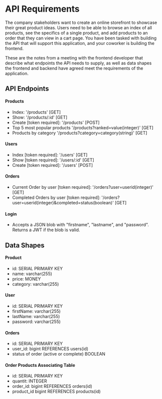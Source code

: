 # API Requirements
The company stakeholders want to create an online storefront to showcase their great product ideas. Users need to be able to browse an index of all products, see the specifics of a single product, and add products to an order that they can view in a cart page. You have been tasked with building the API that will support this application, and your coworker is building the frontend.

These are the notes from a meeting with the frontend developer that describe what endpoints the API needs to supply, as well as data shapes the frontend and backend have agreed meet the requirements of the application. 

## API Endpoints
#### Products
- Index: '/products' [GET]
- Show: '/products/:id' [GET]
- Create [token required]: '/products' [POST] 
- Top 5 most popular products '/products?ranked=value(integer)' [GET]
- Products by category '/products?category=category(string)' [GET] 

#### Users
- Index [token required]: '/users' [GET]
- Show [token required]: '/users/:id' [GET]
- Create [token required]: '/users' [POST]

#### Orders
- Current Order by user [token required]: '/orders?user=userid(integer)' [GET]
- Completed Orders by user [token required]: '/orders?user=userid(integer)&completed=status(boolean)' [GET]

#### Login
- Accepts a JSON blob with "firstname", "lastname", and "password".  Returns a JWT if the blob is valid.

## Data Shapes
#### Product
-  id: SERIAL PRIMARY KEY
- name: varchar(255)
- price: MONEY
- category: varchar(255)

#### User
- id: SERIAL PRIMARY KEY
- firstName: varchar(255)
- lastName: varchar(255)
- password: varchar(255)

#### Orders
- id: SERIAL PRIMARY KEY
- user_id: bigint REFERENCES users(id)
- status of order (active or complete) BOOLEAN

#### Order Products Associating Table
- id: SERIAL PRIMARY KEY
- quantit: INTEGER
- order_id: bigint REFERENCES orders(id)
- product_id bigint REFERENCES products(id)